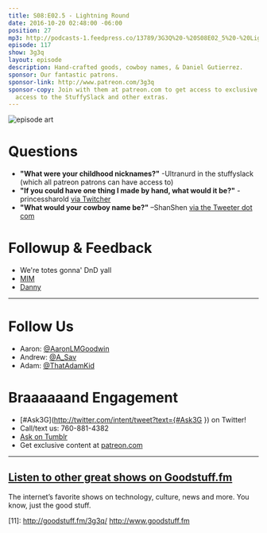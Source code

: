 ```yaml
---
title: S08:E02.5 - Lightning Round
date: 2016-10-20 02:48:00 -06:00
position: 27
mp3: http://podcasts-1.feedpress.co/13789/3G3Q%20-%20S08E02_5%20-%20Lightning%20Round.mp3
episode: 117
show: 3g3q
layout: episode
description: Hand-crafted goods, cowboy names, & Daniel Gutierrez.
sponsor: Our fantastic patrons.
sponsor-link: http://www.patreon.com/3g3q
sponsor-copy: Join with them at patreon.com to get access to exclusive bonus material,
  access to the StuffySlack and other extras.
---
```


![episode art][1]

# Questions

* **"What were your childhood nicknames?"** -Ultranurd in the stuffyslack (which all patreon patrons can have access to)
* **"If you could have one thing I made by hand, what would it be?"** -princessharold [via Twitcher][2]
* **"What would your cowboy name be?"** –ShanShen [via the Tweeter dot com][3]

# Followup & Feedback

* We're totes gonna' DnD yall
* [MIM][4]
* [Danny][5]

***

# Follow Us
* Aaron: [@AaronLMGoodwin](http://twitter.com/aaronlmgoodwin)
* Andrew: [@A_Sav](http://twitter.com/a_sav)
* Adam: [@ThatAdamKid](http://twitter.com/thatadamkid)

# Braaaaaand Engagement
* [#Ask3G](http://twitter.com/intent/tweet?text={#Ask3G }) on Twitter!
* Call/text us: 760-881-4382
* [Ask on Tumblr](http://3g3q.co/ask)
* Get exclusive content at [patreon.com](http://www.patreon.com/3g3q)

***

## [Listen to other great shows on Goodstuff.fm](http://goodstuff.fm/)
The internet’s favorite shows on technology, culture, news and more. You know, just the good stuff.

[1]: http://l.gdwn.co/11nVB.jpg
[2]: https://twitter.com/83285176/status/757947518353158145
[3]: https://twitter.com/2629451/status/759974993753174016
[4]: http://www.brianhamilton.info/mim
[5]: https://twitter.com/GutiNation
[6]: http://twitter.com/aaronlmgoodwin
[7]: http://twitter.com/a_sav
[8]: http://twitter.com/thatadamkid
[9]: http://3g3q.co/ask
[10]: http://www.patreon.com/3g3q
[11]: http://goodstuff.fm/3g3q/ http://www.goodstuff.fm
